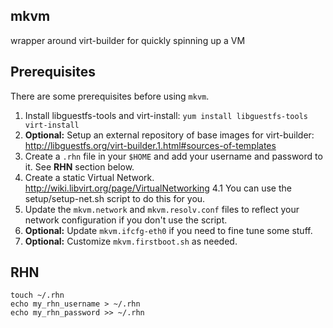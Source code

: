 ## mkvm
wrapper around virt-builder for quickly spinning up a VM

Prerequisites
---

There are some prerequisites before using `mkvm`. 

1. Install libguestfs-tools and virt-install: `yum install libguestfs-tools virt-install`
2. **Optional:** Setup an external repository of base images for virt-builder: http://libguestfs.org/virt-builder.1.html#sources-of-templates
3. Create a `.rhn` file in your `$HOME` and add your username and password to it. See **RHN** section below.
4. Create a static Virtual Network. http://wiki.libvirt.org/page/VirtualNetworking
4.1 You can use the setup/setup-net.sh script to do this for you.
5. Update the `mkvm.network` and `mkvm.resolv.conf` files to reflect your network configuration if you don't use the script.
6. **Optional:** Update `mkvm.ifcfg-eth0` if you need to fine tune some stuff.
7. **Optional:** Customize `mkvm.firstboot.sh` as needed.

RHN
---
```
touch ~/.rhn
echo my_rhn_username > ~/.rhn
echo my_rhn_password >> ~/.rhn
```
